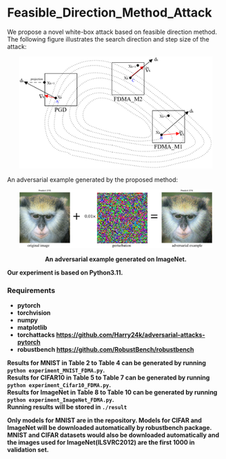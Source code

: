 # Feasible_Direction_Method_Attack
We propose a novel white-box attack based on feasible direction method. 
The following figure illustrates the search direction and step size of the attack:
<p align="center">
    <img src="direction_illustrate.png" width="450">
</p>



An adversarial example generated by the proposed method:
<p align="center">
    <img src="ori+noise.png" width="450">
</p>
<p align="center">
<b>An adversarial example generated on ImageNet.
</p>

Our experiment is based on Python3.11. 
### Requirements
- pytorch
- torchvision
- numpy
- matplotlib
- torchattacks https://github.com/Harry24k/adversarial-attacks-pytorch
- robustbench https://github.com/RobustBench/robustbench


Results for MNIST in Table 2 to Table 4 can be generated by running  ```python experiment_MNIST_FDMA.py```.<br>
Results for CIFAR10 in Table 5 to Table 7 can be generated by running  ```python experiment_Cifar10_FDMA.py```.<br>
Results for ImageNet in Table 8 to Table 10 can be generated by running  ```python experiment_ImageNet_FDMA.py```.<br>
Running results will be stored in ```./result```

Only models for MNIST are in the repository. Models for CIFAR and ImageNet will be downloaded automatically by robustbench package. MNIST and CIFAR datasets would also be downloaded automatically and the images used for ImageNet(ILSVRC2012) are the first 1000 in validation set. <br>


